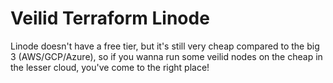 # Veilid Terraform Linode

Linode doesn't have a free tier, but it's still very cheap compared to the big 3 (AWS/GCP/Azure), so if you wanna run some veilid nodes on the cheap in the lesser cloud, you've come to the right place!
